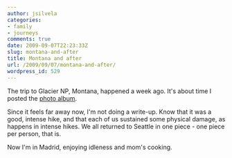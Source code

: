 ```yaml
---
author: jsilvela
categories:
- family
- journeys
comments: true
date: 2009-09-07T22:23:33Z
slug: montana-and-after
title: Montana and after
url: /2009/09/07/montana-and-after/
wordpress_id: 529
---
```


The trip to Glacier NP, Montana, happened a week ago. It's about time I posted
the [photo album](http://jsilvela.smugmug.com/Travel/Hikes/Glacier-NP-MT/9489675_qdWXq).

Since it feels far away now, I'm not doing a write-up. Know that it was a good,
intense hike, and that each of us sustained some physical damage, as happens in
intense hikes. We all returned to Seattle in one piece - one piece per person,
that is.

Now I'm in Madrid, enjoying idleness and mom's cooking.
